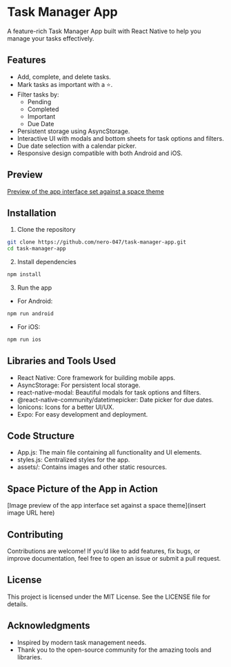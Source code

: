 # Task Manager App

A feature-rich Task Manager App built with React Native to help you manage your tasks effectively.

## Features

*   Add, complete, and delete tasks.
*   Mark tasks as important with a ⭐.
*   Filter tasks by:
    *   Pending
    *   Completed
    *   Important
    *   Due Date
*   Persistent storage using AsyncStorage.
*   Interactive UI with modals and bottom sheets for task options and filters.
*   Due date selection with a calendar picker.
*   Responsive design compatible with both Android and iOS.

## Preview

[Preview of the app interface set against a space theme](https://github.com/nero-047/TodoApp/blob/main/assets/sh_1.png)

## Installation

1.  Clone the repository
```bash
git clone https://github.com/nero-047/task-manager-app.git
cd task-manager-app
```
2.  Install dependencies
```bash
npm install
```
3.  Run the app
*   For Android:
```bash
npm run android
```
*   For iOS:
```bash
npm run ios
```

## Libraries and Tools Used

*   React Native: Core framework for building mobile apps.
*   AsyncStorage: For persistent local storage.
*   react-native-modal: Beautiful modals for task options and filters.
*   @react-native-community/datetimepicker: Date picker for due dates.
*   Ionicons: Icons for a better UI/UX.
*   Expo: For easy development and deployment.

## Code Structure

*   App.js: The main file containing all functionality and UI elements.
*   styles.js: Centralized styles for the app.
*   assets/: Contains images and other static resources.

## Space Picture of the App in Action

[Image preview of the app interface set against a space theme](insert image URL here)

## Contributing

Contributions are welcome! If you’d like to add features, fix bugs, or improve documentation, feel free to open an issue or submit a pull request.

## License

This project is licensed under the MIT License. See the LICENSE file for details.

## Acknowledgments

*   Inspired by modern task management needs.
*   Thank you to the open-source community for the amazing tools and libraries.
